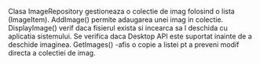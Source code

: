 Clasa ImageRepository gestioneaza o colectie de imag folosind o lista (ImageItem).
AddImage() permite adaugarea unei imag in colectie.
DisplayImage() verif daca fisierul exista si incearca sa l deschida cu aplicatia sistemului.
Se verifica daca Desktop API este suportat inainte de a deschide imaginea.
GetImages() -afis o copie a listei pt a preveni modif directa a colectiei de imag.
